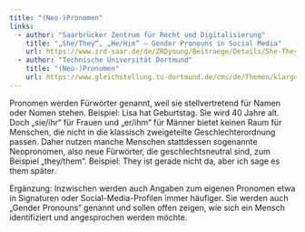 ```yaml
---
title: "(Neo-)Pronomen"
links:
  - author: "Saarbrücker Zentrum für Recht und Digitalisierung"
    title: "„She/They“, „He/Him“ – Gender Pronouns in Social Media"
    url: https://www.zrd-saar.de/de/ZRDyoung/Beitraege/Details/She-They-He-Him-Gender-Pronouns-in-Social-Media.html
  - author: "Technische Universität Dortmund"
    title: "(Neo-)Pronomen"
    url: https://www.gleichstellung.tu-dortmund.de/cms/de/Themen/klargestellt/008_Pronomen.html
---
```


Pronomen werden Fürwörter genannt, weil sie stellvertretend für Namen oder Nomen stehen. Beispiel: Lisa hat Geburtstag. Sie wird 40 Jahre alt. Doch „sie/ihr“ für Frauen und „er/ihm“ für Männer bietet keinen Raum für Menschen, die nicht in die klassisch zweigeteilte Geschlechterordnung passen. Daher nutzen manche Menschen stattdessen sogenannte Neopronomen, also neue Fürwörter, die geschlechtsneutral sind, zum Beispiel „they/them“. Beispiel: They ist gerade nicht da, aber ich sage es them später. 

Ergänzung: Inzwischen werden auch Angaben zum eigenen Pronomen etwa in Signaturen oder Social-Media-Profilen immer häufiger. Sie werden auch „Gender Pronouns“ genannt und sollen offen zeigen, wie sich ein Mensch identifiziert und angesprochen werden möchte. 